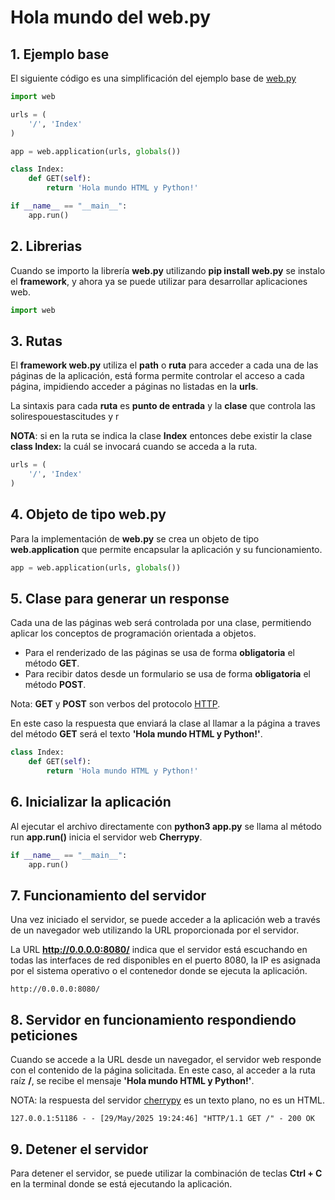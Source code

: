 # Hola mundo del web.py

## 1. Ejemplo base

El siguiente código es una simplificación del ejemplo base de [web.py](https://webpy.org/)

````python
import web

urls = (
    '/', 'Index'
)

app = web.application(urls, globals())

class Index:
    def GET(self):
        return 'Hola mundo HTML y Python!'

if __name__ == "__main__":
    app.run()
````

## 2. Librerias

Cuando se importo la librería **web.py** utilizando **pip install web.py** se instalo el **framework**, y ahora ya se puede utilizar para desarrollar aplicaciones web.

````python
import web
````

## 3. Rutas

El **framework web.py** utiliza el **path** o **ruta** para acceder a cada una de las páginas de la aplicación, está forma permite controlar el acceso a cada página, impidiendo acceder a páginas no listadas en la **urls**.

La sintaxis para cada **ruta** es **punto de entrada** y la **clase** que controla las solirespouestascitudes y r


**NOTA**: si en la ruta se indica la clase **Index** entonces debe existir la clase **class Index:** la cuál se invocará cuando se acceda a la ruta. 

````python
urls = (
    '/', 'Index'
)
````

## 4. Objeto de tipo web.py

Para la implementación de **web.py** se crea un objeto de tipo **web.application** que permite encapsular la aplicación y su funcionamiento.

````python
app = web.application(urls, globals())
````

## 5. Clase para generar un response

Cada una de las páginas web será controlada por una clase, permitiendo aplicar los conceptos de programación orientada a objetos.

- Para el renderizado de las páginas se usa de forma **obligatoria** el método **GET**.
- Para recibir datos desde un formulario se usa de forma **obligatoria** el método **POST**.

Nota: **GET** y **POST** son verbos del protocolo [HTTP](https://developer.mozilla.org/es/docs/Web/HTTP/Reference/Methods).

En este caso la respuesta que enviará la clase al llamar a la página a traves del método **GET** será el texto **'Hola mundo HTML y Python!'**.

````python
class Index:
    def GET(self):
        return 'Hola mundo HTML y Python!'
````

## 6. Inicializar la aplicación

Al ejecutar el archivo directamente con **python3 app.py** se llama al método run **app.run()** inicia el servidor web **Cherrypy**.

````python
if __name__ == "__main__":
    app.run()
````

## 7. Funcionamiento del servidor

Una vez iniciado el servidor, se puede acceder a la aplicación web a través de un navegador web utilizando la URL proporcionada por el servidor.

La URL **http://0.0.0.0:8080/** indica que el servidor está escuchando en todas las interfaces de red disponibles en el puerto 8080, la IP es asignada por el sistema operativo o el contenedor donde se ejecuta la aplicación.

````shell
http://0.0.0.0:8080/

````
## 8. Servidor en funcionamiento respondiendo peticiones

Cuando se accede a la URL desde un navegador, el servidor web responde con el contenido de la página solicitada. En este caso, al acceder a la ruta raíz **/**, se recibe el mensaje **'Hola mundo HTML y Python!'**.

NOTA: la respuesta del servidor [cherrypy](https://webpy.org/cookbook/ssl) es un texto plano, no es un HTML.

````shell
127.0.0.1:51186 - - [29/May/2025 19:24:46] "HTTP/1.1 GET /" - 200 OK
````

## 9. Detener el servidor

Para detener el servidor, se puede utilizar la combinación de teclas **Ctrl + C** en la terminal donde se está ejecutando la aplicación. 

